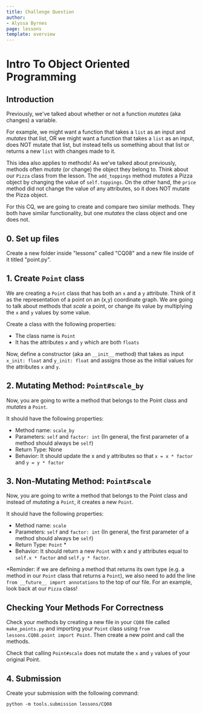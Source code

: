 ```yaml
---
title: Challenge Question 
author:
- Alyssa Byrnes
page: lessons
template: overview
---
```


# Intro To Object Oriented Programming 

## Introduction

Previously, we've talked about whether or not a function *mutates* (aka changes) a variable. 

For example, we might want a function that takes a `list` as an input and *mutates* that list, OR we might want a function that takes a `list` as an input, does NOT mutate that list, but instead tells us something about that list or returns a new `list` with changes made to it. 

This idea also applies to methods! As we've talked about previously, methods often *mutate* (or change) the object they belong to. Think about our `Pizza` class from the lesson. The `add_toppings` method *mutates* a Pizza object by changing the value of `self.toppings`. On the other hand, the `price` method did not change the value of any attributes, so it does NOT mutate the Pizza object.

For this CQ, we are going to create and compare two similar methods. They both have similar functionality, but one *mutates* the class object and one does not.

## 0. Set up files
Create a new folder inside "lessons" called "CQ08" and a new file inside of it titled "point.py".

## 1. Create `Point` class

We are creating a `Point` class that has both an `x` and a `y` attribute. Think of it as the representation of a point on an (x,y) coordinate graph. We are going to talk about methods that *scale* a point, or change its value by multiplying the `x` and `y` values by some value.

Create a class with the following properties:

* The class name is `Point`
* It has the attributes `x` and `y` which are both `floats`

Now, define a constructor (aka an `__init__` method) that takes as input `x_init: float` and `y_init: float` and assigns those as the initial values for the attributes `x` and `y`. 

## 2. Mutating Method: `Point#scale_by`

Now, you are going to write a method that belongs to the Point class and *mutates* a `Point`. 

It should have the following properties:

* Method name: `scale_by`
* Parameters: `self` and `factor: int` (In general, the first parameter of a method should always be `self`)
* Return Type: None
* Behavior: It should update the x and y attributes so that `x = x * factor` and `y = y * factor`



## 3. Non-Mutating Method: `Point#scale`

Now, you are going to write a method that belongs to the Point class and instead of *mutating* a `Point`, it creates a new `Point`. 

It should have the following properties:

* Method name: `scale`
* Parameters: `self` and `factor: int` (In general, the first parameter of a method should always be `self`)
* Return Type: `Point` *
* Behavior: It should return a new `Point` with x and y attributes equal to `self.x * factor` and `self.y * factor`. 

*Reminder: if we are defining a method that returns its own type (e.g. a method in our `Point` class that returns a `Point`), we also need to add the line `from __future__ import annotations` to the top of our file. For an example, look back at our `Pizza` class!

## Checking Your Methods For Correctness

Check your methods by creating a new file in your `CQ08` file called `make_points.py` and importing your `Point` class using `from lessons.CQ08.point import Point`. Then create a new point and call the methods.

Check that calling `Point#scale` does not mutate the `x` and `y` values of your original Point.

## 4. Submission

Create your submission with the following command:

```
python -m tools.submission lessons/CQ08
```
